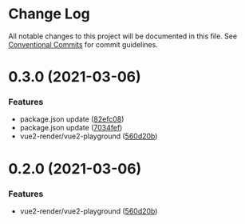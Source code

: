 # Change Log

All notable changes to this project will be documented in this file.
See [Conventional Commits](https://conventionalcommits.org) for commit guidelines.

# 0.3.0 (2021-03-06)


### Features

* package.json update ([82efc08](https://github.com/LeFE-1/LeFE/commit/82efc08fdb038d4b15a69b1c1b10f45e1d956000))
* package.json update ([7034fef](https://github.com/LeFE-1/LeFE/commit/7034fefe83f51cb0617e9e47d9facd24924d70b1))
* vue2-render/vue2-playground ([560d20b](https://github.com/LeFE-1/LeFE/commit/560d20b7b598c7340a822eaa3f62e40b86920d72))





# 0.2.0 (2021-03-06)


### Features

* vue2-render/vue2-playground ([560d20b](https://github.com/LeFE-1/LeFE/commit/560d20b7b598c7340a822eaa3f62e40b86920d72))
